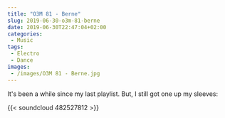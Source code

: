 ```yaml
---
title: "O3M 81 - Berne"
slug: 2019-06-30-o3m-81-berne
date: 2019-06-30T22:47:04+02:00
categories:
 - Music
tags:
 - Electro
 - Dance
images:
 - /images/O3M 81 - Berne.jpg
---
```


It's been a while since my last playlist. But, I still got one up my sleeves:

{{< soundcloud 482527812 >}}